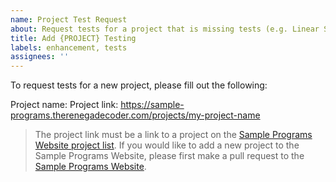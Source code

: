 ```yaml
---
name: Project Test Request
about: Request tests for a project that is missing tests (e.g. Linear Search)
title: Add {PROJECT} Testing
labels: enhancement, tests
assignees: ''
---
```


To request tests for a new project, please fill out the following:

Project name: 
Project link: https://sample-programs.therenegadecoder.com/projects/my-project-name

> The project link must be a link to a project on the [Sample Programs Website project list][sample-programs-project-list].
> If you would like to add a new project to the Sample Programs Website,
> please first make a pull request to the [Sample Programs Website][sample-programs-website].

[sample-programs-website]: https://github.com/TheRenegadeCoder/sample-programs-website
[sample-programs-project-list]: https://sample-programs.therenegadecoder.com/projects/
